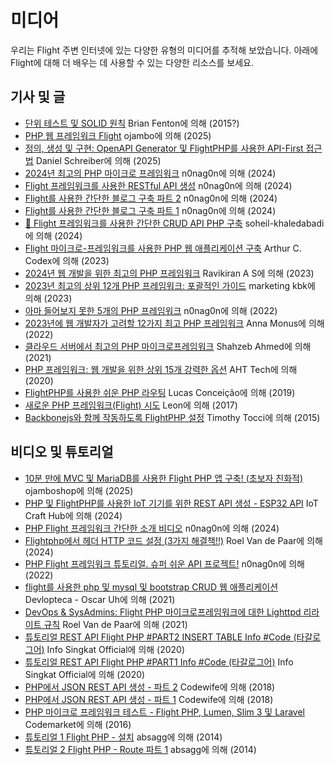 # 미디어

우리는 Flight 주변 인터넷에 있는 다양한 유형의 미디어를 추적해 보았습니다. 아래에 Flight에 대해 더 배우는 데 사용할 수 있는 다양한 리소스를 보세요.

## 기사 및 글

- [단위 테스트 및 SOLID 원칙](/learn/unit-testing-and-solid-principles) Brian Fenton에 의해 (2015?)
- [PHP 웹 프레임워크 Flight](https://www.ojambo.com/php-web-framework-flight) ojambo에 의해 (2025)
- [정의, 생성 및 구현: OpenAPI Generator 및 FlightPHP를 사용한 API-First 접근법](https://dev.to/danielsc/define-generate-and-implement-an-api-first-approach-with-openapi-generator-and-flightphp-1fb3) Daniel Schreiber에 의해 (2025)
- [2024년 최고의 PHP 마이크로 프레임워크](https://dev.to/n0nag0n/best-php-micro-frameworks-for-2024-19h6) n0nag0n에 의해 (2024)
- [Flight 프레임워크를 사용한 RESTful API 생성](https://dev.to/n0nag0n/creating-a-restful-api-with-flight-framework-56lj) n0nag0n에 의해 (2024)
- [Flight를 사용한 간단한 블로그 구축 파트 2](https://dev.to/n0nag0n/building-a-simple-blog-with-flight-part-2-5acb) n0nag0n에 의해 (2024)
- [Flight를 사용한 간단한 블로그 구축 파트 1](https://dev.to/n0nag0n/building-a-simple-blog-with-flight-part-1-4ap8) n0nag0n에 의해 (2024)
- [🚀 Flight 프레임워크를 사용한 간단한 CRUD API PHP 구축](https://dev.to/soheilkhaledabadi/build-a-simple-crud-api-in-php-with-the-flight-framework-5fnk) soheil-khaledabadi에 의해 (2024)
- [Flight 마이크로-프레임워크를 사용한 PHP 웹 애플리케이션 구축](https://reintech.io/blog/building-php-web-application-flight-micro-framework) Arthur C. Codex에 의해 (2023)
- [2024년 웹 개발을 위한 최고의 PHP 프레임워크](https://www.simplilearn.com/tutorials/php-tutorial/php-framework) Ravikiran A S에 의해 (2023)
- [2023년 최고의 상위 12개 PHP 프레임워크: 포괄적인 가이드](https://marketingkbk1.medium.com/top-12-php-frameworks-a-comprehensive-guide-for-2023-73746e49a1dd) marketing kbk에 의해 (2023)
- [아마 들어보지 못한 5개의 PHP 프레임워크](https://dev.to/n0nag0n/5-php-frameworks-youve-probably-never-heard-of-3jc1) n0nag0n에 의해 (2022)
- [2023년에 웹 개발자가 고려할 12가지 최고 PHP 프레임워크](https://raygun.com/blog/top-php-frameworks/) Anna Monus에 의해 (2022)
- [클라우드 서버에서 최고의 PHP 마이크로프레임워크](https://www.cloudways.com/blog/php-micro-framework/) Shahzeb Ahmed에 의해 (2021)
- [PHP 프레임워크: 웹 개발을 위한 상위 15개 강력한 옵션](https://blog.arrowhitech.com/php-framework-top-15-powerful-ones-for-your-web-development-2020/) AHT Tech에 의해 (2020)
- [FlightPHP를 사용한 쉬운 PHP 라우팅](https://lucasrconceicao.medium.com/easy-php-routing-with-flightphp-344a86a1a449) Lucas Conceição에 의해 (2019)
- [새로운 PHP 프레임워크(Flight) 시도](https://scaledimages.com/post/2017-09-20-trying-out-new-php-framework-flight/) Leon에 의해 (2017)
- [Backbonejs와 함께 작동하도록 FlightPHP 설정](https://timothytocci.com/category/flightphp/) Timothy Tocci에 의해 (2015)

## 비디오 및 튜토리얼

- [10분 만에 MVC 및 MariaDB를 사용한 Flight PHP 앱 구축! (초보자 친화적)](https://www.youtube.com/watch?v=IsfueIUlfxI) ojamboshop에 의해 (2025)
- [PHP 및 FlightPHP를 사용한 IoT 기기를 위한 REST API 생성 - ESP32 API](https://www.youtube.com/watch?v=VpsuaIH0EiU) IoT Craft Hub에 의해 (2024)
- [PHP Flight 프레임워크 간단한 소개 비디오](https://www.youtube.com/watch?v=VCztp1QLC2c) n0nag0n에 의해 (2024)
- [Flightphp에서 헤더 HTTP 코드 설정 (3가지 해결책!!)](https://www.youtube.com/watch?v=g1i0iy3LqKo) Roel Van de Paar에 의해 (2024)
- [PHP Flight 프레임워크 튜토리얼. 슈퍼 쉬운 API 프로젝트!](https://www.youtube.com/watch?v=46WVlj1bXH0) n0nag0n에 의해 (2022)
- [flight를 사용한 php 및 mysql 및 bootstrap CRUD 웹 애플리케이션](https://www.youtube.com/watch?v=WC7gxan2kHU) Devlopteca - Oscar Uh에 의해 (2021)
- [DevOps & SysAdmins: Flight PHP 마이크로프레임워크에 대한 Lighttpd 리라이트 규칙](https://www.youtube.com/watch?v=2_CVDbWKpJs) Roel Van de Paar에 의해 (2021)
- [튜토리얼 REST API Flight PHP #PART2 INSERT TABLE Info #Code (타갈로그어)](https://www.youtube.com/watch?v=PpfCZc_j17w) Info Singkat Official에 의해 (2020)
- [튜토리얼 REST API Flight PHP #PART1 Info #Code (타갈로그어)](https://www.youtube.com/watch?v=-f1a1wIAbJo) Info Singkat Official에 의해 (2020)
- [PHP에서 JSON REST API 생성 - 파트 2](https://www.youtube.com/watch?v=QmNWvdJ0-Fw) Codewife에 의해 (2018)
- [PHP에서 JSON REST API 생성 - 파트 1](https://www.youtube.com/watch?v=eyzd3orrUMs) Codewife에 의해 (2018)
- [PHP 마이크로 프레임워크 테스트 - Flight PHP, Lumen, Slim 3 및 Laravel](https://www.youtube.com/watch?v=QRL1W4ofsqE) Codemarket에 의해 (2016)
- [튜토리얼 1 Flight PHP - 설치](https://www.youtube.com/watch?v=0sfsQfingB8) absagg에 의해 (2014)
- [튜토리얼 2 Flight PHP - Route 파트 1](https://www.youtube.com/watch?v=Rgmxy9w1MZI) absagg에 의해 (2014)
